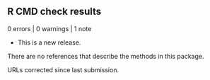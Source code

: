 ## R CMD check results

0 errors | 0 warnings | 1 note

* This is a new release.

There are no references that describe the methods in this package.

URLs corrected since last submission.
